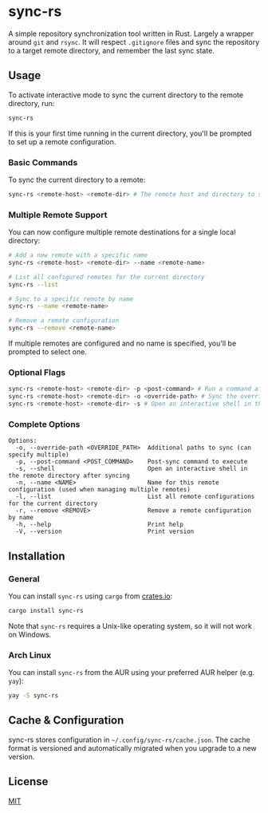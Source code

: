 # sync-rs

A simple repository synchronization tool written in Rust. Largely a wrapper around `git` and `rsync`. It will respect `.gitignore` files and sync the repository to a target remote directory, and remember the last sync state.

## Usage

To activate interactive mode to sync the current directory to the remote directory, run:

```bash
sync-rs
```

If this is your first time running in the current directory, you'll be prompted to set up a remote configuration.

### Basic Commands

To sync the current directory to a remote:

```bash
sync-rs <remote-host> <remote-dir> # The remote host and directory to sync to. The remote directory is a relative path to the remote host's home directory.
```

### Multiple Remote Support

You can now configure multiple remote destinations for a single local directory:

```bash
# Add a new remote with a specific name
sync-rs <remote-host> <remote-dir> --name <remote-name>

# List all configured remotes for the current directory
sync-rs --list

# Sync to a specific remote by name
sync-rs --name <remote-name>

# Remove a remote configuration
sync-rs --remove <remote-name>
```

If multiple remotes are configured and no name is specified, you'll be prompted to select one.

### Optional Flags

```bash
sync-rs <remote-host> <remote-dir> -p <post-command> # Run a command after syncing
sync-rs <remote-host> <remote-dir> -o <override-path> # Sync the override path despite the .gitignore. This is helpful to sync custom experimental files.
sync-rs <remote-host> <remote-dir> -s # Open an interactive shell in the remote directory using ssh after syncing
```

### Complete Options

```
Options:
  -o, --override-path <OVERRIDE_PATH>  Additional paths to sync (can specify multiple)
  -p, --post-command <POST_COMMAND>    Post-sync command to execute
  -s, --shell                          Open an interactive shell in the remote directory after syncing
  -n, --name <NAME>                    Name for this remote configuration (used when managing multiple remotes)
  -l, --list                           List all remote configurations for the current directory
  -r, --remove <REMOVE>                Remove a remote configuration by name
  -h, --help                           Print help
  -V, --version                        Print version
```

## Installation

### General

You can install `sync-rs` using `cargo` from [crates.io](https://crates.io/crates/sync-rs):

```bash
cargo install sync-rs
```

Note that `sync-rs` requires a Unix-like operating system, so it will not work on Windows.

### Arch Linux

You can install `sync-rs` from the AUR using your preferred AUR helper (e.g. `yay`):

```bash
yay -S sync-rs
```

## Cache & Configuration

sync-rs stores configuration in `~/.config/sync-rs/cache.json`. The cache format is versioned and automatically migrated when you upgrade to a new version.

## License

[MIT](LICENSE)
